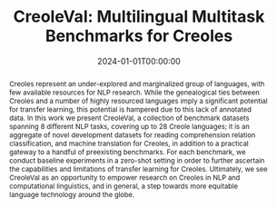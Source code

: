 ---
title: "CreoleVal: Multilingual Multitask Benchmarks for Creoles"
date: 2024-01-01T00:00:00
authors: ["Heather Lent", "Kushal Tatariya", "Raj Dabre", "Yiyi Chen", "Marcell Fekete", "Esther Ploeger", "Li Zhou", "Ruth-Ann Armstrong", "Abee Eijansantos", "Catriona Malau", "Hans Erik Heje", "Ernests Lavrinovics", "Diptesh Kanojia", "Paul Belony", "Marcel Bollmann", "Loïc Grobol", "Miryam de Lhoneux", "Daniel Hershcovich", "Michel DeGraff", "Anders Søgaard", "Johannes Bjerva"]
publication_types: ["2"]
abstract: "Creoles represent an under-explored and marginalized group of languages, with few available resources for NLP research. While the genealogical ties between Creoles and a number of highly resourced languages imply a significant potential for transfer learning, this potential is hampered due to this lack of annotated data. In this work we present CreoleVal, a collection of benchmark datasets spanning 8 different NLP tasks, covering up to 28 Creole languages; it is an aggregate of novel development datasets for reading comprehension relation classification, and machine translation for Creoles, in addition to a practical gateway to a handful of preexisting benchmarks. For each benchmark, we conduct baseline experiments in a zero-shot setting in order to further ascertain the capabilities and limitations of transfer learning for Creoles. Ultimately, we see CreoleVal as an opportunity to empower research on Creoles in NLP and computational linguistics, and in general, a step towards more equitable language technology around the globe."
featured: false
publication: "*Transactions of the Association for Computational Linguistics*"
url_pdf: "https://aclanthology.org/2024.tacl-1.53.pdf"
tags: ["creoles", "multilingual", "benchmarks", "NLP tasks"]
---